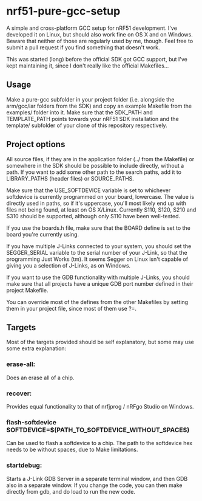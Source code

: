 nrf51-pure-gcc-setup
====================

A simple and cross-platform GCC setup for nRF51 development. I've developed
it on Linux, but should also work fine on OS X and on Windows. Beware that 
neither of those are regularly used by me, though. Feel free to submit a 
pull request if you find something that doesn't work. 

This was started (long) before the official SDK got GCC support, but I've kept
maintaining it, since I don't really like the official Makefiles...

Usage
-----
Make a pure-gcc subfolder in your project folder (i.e. alongside the
arm/gcc/iar folders from the SDK) and copy an example Makefile from the
examples/ folder into it. Make sure that the SDK_PATH and TEMPLATE_PATH points
towards your nRF51 SDK installation and the template/ subfolder of your clone
of this repository respectively. 

Project options
---------------
All source files, if they are in the application folder (../ from the
Makefile) or somewhere in the SDK should be possible to include directly,
without a path. If you want to add some other path to the search paths, add it
to LIBRARY_PATHS (header files) or SOURCE_PATHS.

Make sure that the USE_SOFTDEVICE variable is set to whichever softdevice is 
currently programmed on your board, lowercase. The value is directly used in 
paths, so if it's uppercase, you'll most likely end up with files not being 
found, at least on OS X/Linux. Currently S110, S120, S210 and S310 should be 
supported, although only S110 have been well-tested.

If you use the boards.h file, make sure that the BOARD define is set
to the board you're currently using. 

If you have multiple J-Links connected to your system, you should
set the SEGGER_SERIAL variable to the serial number of your J-Link, so that
the programming Just Works (tm). It seems Segger on Linux isn't capable of
giving you a selection of J-Links, as on Windows. 

If you want to use the GDB functionality with multiple J-Links, you should
make sure that all projects have a unique GDB port number defined in their
project Makefile. 

You can override most of the defines from the other Makefiles by setting them
in your project file, since most of them use ?=. 

Targets
-------
Most of the targets provided should be self explanatory, but some may use some
extra explanation:

### erase-all:
Does an erase all of a chip. 

### recover:
Provides equal functionality to that of nrfjprog / nRFgo Studio on Windows. 

### flash-softdevice SOFTDEVICE=$(PATH_TO_SOFTDEVICE_WITHOUT_SPACES)
Can be used to flash a softdevice to a chip. The path to the softdevice hex
needs to be without spaces, due to Make limitations. 

### startdebug:
Starts a J-Link GDB Server in a separate terminal window, and then GDB
also in a separate window. If you change the code, you can then make directly
from gdb, and do load to run the new code. 


